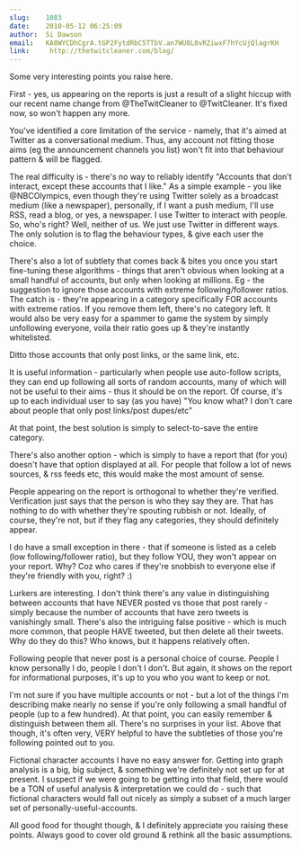 ```yaml
---
slug:    1083
date:    2010-05-12 06:25:09
author:  Si Dawson
email:   KA8WYCDhCgrA.tGP2FytdRbC5TTbV.an7WU8L0vRZiwxF7hYcUjQlagrKH
link:     http://thetwitcleaner.com/blog/
---
```


Some very interesting points you raise here.

First - yes, us appearing on the reports is just a result of a slight
hiccup with our recent name change from @TheTwitCleaner to
@TwitCleaner. It's fixed now, so won't happen any more.

You've identified a core limitation of the service - namely, that it's
aimed at Twitter as a conversational medium. Thus, any account not
fitting those aims (eg the announcement channels you list) won't fit
into that behaviour pattern & will be flagged.

The real difficulty is - there's no way to reliably identify "Accounts
that don't interact, except these accounts that I like." As a simple
example - you like @NBCOlympics, even though they're using Twitter
solely as a broadcast medium (like a newspaper), personally, if I want
a push medium, I'll use RSS, read a blog, or yes, a newspaper. I use
Twitter to interact with people. So, who's right? Well, neither of
us. We just use Twitter in different ways. The only solution is to
flag the behaviour types, & give each user the choice.

There's also a lot of subtlety that comes back & bites you once you
start fine-tuning these algorithms - things that aren't obvious when
looking at a small handful of accounts, but only when looking at
millions. Eg - the suggestion to ignore those accounts with extreme
following/follower ratios. The catch is - they're appearing in a
category specifically FOR accounts with extreme ratios. If you remove
them left, there's no category left. It would also be very easy for a
spammer to game the system by simply unfollowing everyone, voila their
ratio goes up & they're instantly whitelisted.

Ditto those accounts that only post links, or the same link, etc.

It is useful information - particularly when people use auto-follow
scripts, they can end up following all sorts of random accounts, many
of which will not be useful to their aims - thus it should be on the
report. Of course, it's up to each individual user to say (as you
have) "You know what? I don't care about people that only post
links/post dupes/etc"

At that point, the best solution is simply to select-to-save the
entire category.

There's also another option - which is simply to have a report that
(for you) doesn't have that option displayed at all. For people that
follow a lot of news sources, & rss feeds etc, this would make the
most amount of sense.

People appearing on the report is orthogonal to whether they're
verified. Verification just says that the person is who they say they
are. That has nothing to do with whether they're spouting rubbish or
not. Ideally, of course, they're not, but if they flag any categories,
they should definitely appear.

I do have a small exception in there - that if someone is listed as a
celeb (low following/follower ratio), but they follow YOU, they won't
appear on your report. Why? Coz who cares if they're snobbish to
everyone else if they're friendly with you, right? :)

Lurkers are interesting. I don't think there's any value in
distinguishing between accounts that have NEVER posted vs those that
post rarely - simply because the number of accounts that have zero
tweets is vanishingly small. There's also the intriguing false
positive - which is much more common, that people HAVE tweeted, but
then delete all their tweets. Why do they do this? Who knows, but it
happens relatively often.

Following people that never post is a personal choice of
course. People I know personally I do, people I don't I don't. But
again, it shows on the report for informational purposes, it's up to
you who you want to keep or not.

I'm not sure if you have multiple accounts or not - but a lot of the
things I'm describing make nearly no sense if you're only following a
small handful of people (up to a few hundred). At that point, you can
easily remember & distinguish between them all. There's no surprises
in your list. Above that though, it's often very, VERY helpful to have
the subtleties of those you're following pointed out to you.

Fictional character accounts I have no easy answer for. Getting into
graph analysis is a big, big subject, & something we're definitely not
set up for at present. I suspect if we were going to be getting into
that field, there would be a TON of useful analysis & interpretation
we could do - such that fictional characters would fall out nicely as
simply a subset of a much larger set of personally-useful-accounts.

All good food for thought though, & I definitely appreciate you
raising these points. Always good to cover old ground & rethink all
the basic assumptions.
